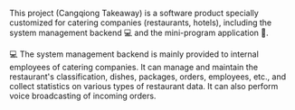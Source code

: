 This project (Cangqiong Takeaway) is a software product specially customized for catering companies (restaurants, hotels), 
including the system management backend 💻 and the mini-program application 📱.

💻 The system management backend is mainly provided to internal employees of catering companies. 
It can manage and maintain the restaurant's classification, dishes, packages, orders, employees, etc., 
and collect statistics on various types of restaurant data. It can also perform voice broadcasting of incoming orders.

